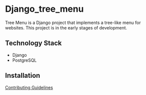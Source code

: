 # Django_tree_menu
Tree Menu is a Django project that implements a tree-like menu for websites. This project is in the early stages of development.

## Technology Stack
- Django
- PostgreSQL

## Installation
[Contributing Guidelines](CONTRIBUTING.md)